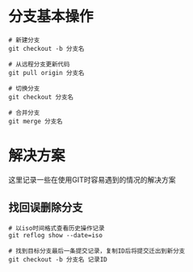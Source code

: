 # 分支基本操作

```shell
# 新建分支
git checkout -b 分支名

# 从远程分支更新代码
git pull origin 分支名

# 切换分支
git checkout 分支名

# 合并分支
git merge 分支名
```



# 解决方案

这里记录一些在使用GIT时容易遇到的情况的解决方案



## 找回误删除分支

```shell
# 以iso时间格式查看历史操作记录
git reflog show --date=iso

# 找到目标分支最后一条提交记录，复制ID后将提交迁出到新分支
git checkout -b 分支名 记录ID
```

